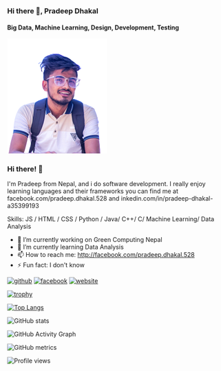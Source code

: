 ### Hi there 👋, Pradeep Dhakal
#### Big Data, Machine Learning, Design, Development, Testing
![Big Data Analysis, Design, Development, Testing](https://github.com/Pradeep-Dhakal/Pradeep-Dhakal/blob/main/IMG_9953-removebg-preview.png)

### Hi there! 👋
I'm Pradeep from Nepal, and i do software development. I really enjoy learning languages and their frameworks 
you can find me at facebook.com/pradeep.dhakal.528 and inkedin.com/in/pradeep-dhakal-a35399193

Skills: JS / HTML / CSS / Python / Java/ C++/ C/ Machine Learning/ Data Analysis

- 🔭 I’m currently working on Green Computing Nepal  
- 🌱 I’m currently learning Data Analysis  
- 📫 How to reach me: http://facebook.com/pradeep.dhakal.528 
- ⚡ Fun fact: I don't know 


[<img src='https://cdn.jsdelivr.net/npm/simple-icons@3.0.1/icons/github.svg' alt='github' height='40'>](https://github.com/Pradeep-Dhakal)  [<img src='https://cdn.jsdelivr.net/npm/simple-icons@3.0.1/icons/facebook.svg' alt='facebook' height='40'>](https://www.facebook.com/http://facebook.com/pradeep.dhakal.528)  [<img src='https://cdn.jsdelivr.net/npm/simple-icons@3.0.1/icons/icloud.svg' alt='website' height='40'>](http://pradipdhakal22.com.np/)  

[![trophy](https://github-profile-trophy.vercel.app/?username=Pradeep-Dhakal)](https://github.com/ryo-ma/github-profile-trophy)

[![Top Langs](https://github-readme-stats.vercel.app/api/top-langs/?username=Pradeep-Dhakal)](https://github.com/anuraghazra/github-readme-stats)

![GitHub stats](https://github-readme-stats.vercel.app/api?username=Pradeep-Dhakal&show_icons=true&count_private=true)  

![GitHub Activity Graph](https://activity-graph.herokuapp.com/graph?username=Pradeep-Dhakal)  

![GitHub metrics](https://metrics.lecoq.io/Pradeep-Dhakal)  

![Profile views](https://gpvc.arturio.dev/Pradeep-Dhakal)  
